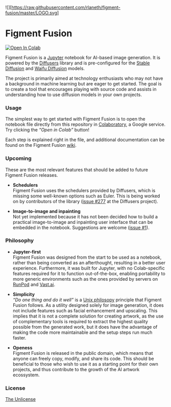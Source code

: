 ![][https://raw.githubusercontent.com/rlaneth/figment-fusion/master/LOGO.svg]

# Figment Fusion

[![Open In Colab][colab-badge]][colab-url]

Figment Fusion is a [Jupyter] notebook for AI-based image generation. It is
powered by the [Diffusers] library and is pre-configured for the
[Stable Diffusion][stable-diffusion] and [Waifu Diffusion][waifu-diffusion]
models.

The project is primarily aimed at technology enthusiasts who may not have a
background in machine learning but are eager to get started. The goal is to
create a tool that encourages playing with source code and assists in
understanding how to use diffusion models in your own projects.

### Usage

The simplest way to get started with Figment Fusion is to open the notebook file
directly from this repository in [Colaboratory][colaboratory], a Google service.
Try clicking the _“Open in Colab”_ button!

Each step is explained right in the file, and additional documentation can be
found on the Figment Fusion [wiki][wiki]. 

### Upcoming

These are the most relevant features that should be added to future Figment
Fusion releases.

- **Schedulers**  
  Figment Fusion uses the schedulers provided by Diffusers, which is
  missing some well-known options such as Euler. This is being worked on by
  contributors of the library ([issue #277][diffusers-issue-schedulers] at the
  Diffusers project).

- **Image-to-image and inpainting**  
  Not yet implemented because it has not been decided how to build a practical
  image-to-image and inpainting user interface that can be embedded in the
  notebook. Suggestions are welcome ([issue #1][issue-img2img]).

### Philosophy

- **Jupyter-first**  
  Figment Fusion was designed from the start to be used as a notebook, rather
  than being converted as an afterthought, resulting in a better user
  experience. Furthermore, it was built for Jupyter, with no Colab-specific
  features required for it to function out-of-the-box, enabling portability to
  more generic environments such as the ones provided by servers on
  [RunPod][runpod] and [Vast.ai][vast-ai].

- **Simplicity**  
  _“Do one thing and do it well”_ is a [Unix philosopy][unix-philosophy]
  principle that Figment Fusion follows. As a utility designed solely for image
  generation, it does not include features such as facial enhancement and
  upscaling. This implies that it is not a complete solution for creating
  artwork, as the use of complementary tools is required to extract the highest
  quality possible from the generated work, but it does have the advantage of
  making the code more maintainable and the setup steps run much faster.

- **Openess**  
  Figment Fusion is released in the public domain, which means that anyone can
  freely copy, modify, and share its code. This should be beneficial to those
  who wish to use it as a starting point for their own projects, and thus
  contribute to the growth of the AI artwork ecossystem.

### License

[The Unlicense][license]

[colab-url]: https://colab.research.google.com/github/rlaneth/figment-fusion/blob/current/FigmentFusion.ipynb
[jupyter]: https://jupyter.org/
[diffusers]: https://github.com/huggingface/diffusers
[stable-diffusion]: https://stability.ai/blog/stable-diffusion-announcement
[waifu-diffusion]: https://huggingface.co/hakurei/waifu-diffusion
[colaboratory]: https://research.google.com/colaboratory/faq.html
[wiki]: https://github.com/rlaneth/figment-fusion/wiki
[diffusers-issue-schedulers]: https://github.com/huggingface/diffusers/issues/277
[diffusers-pull-negative-prompt]: https://github.com/huggingface/diffusers/pull/549
[issue-img2img]: https://github.com/rlaneth/figment-fusion/issues/1
[runpod]: https://runpod.io
[vast-ai]: https://vast.ai
[unix-philosophy]: https://en.wikipedia.org/wiki/Unix_philosophy
[license]: LICENSE.txt

[colab-badge]: https://colab.research.google.com/assets/colab-badge.svg